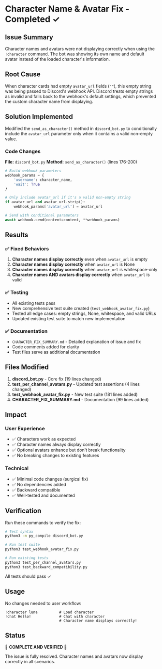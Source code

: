 # Character Name & Avatar Fix - Completed ✓

## Issue Summary
Character names and avatars were not displaying correctly when using the `!character` command. The bot was showing its own name and default avatar instead of the loaded character's information.

## Root Cause
When character cards had empty `avatar_url` fields (`""`), this empty string was being passed to Discord's webhook API. Discord treats empty strings as invalid and falls back to the webhook's default settings, which prevented the custom character name from displaying.

## Solution Implemented
Modified the `send_as_character()` method in `discord_bot.py` to conditionally include the `avatar_url` parameter only when it contains a valid non-empty value.

### Code Changes
**File:** `discord_bot.py`
**Method:** `send_as_character()` (lines 176-200)

```python
# Build webhook parameters
webhook_params = {
    'username': character_name,
    'wait': True
}

# Only include avatar_url if it's a valid non-empty string
if avatar_url and avatar_url.strip():
    webhook_params['avatar_url'] = avatar_url

# Send with conditional parameters
await webhook.send(content=content, **webhook_params)
```

## Results

### ✅ Fixed Behaviors
1. **Character names display correctly** even when `avatar_url` is empty
2. **Character names display correctly** when `avatar_url` is None
3. **Character names display correctly** when `avatar_url` is whitespace-only
4. **Character names AND avatars display correctly** when `avatar_url` is valid

### ✅ Testing
- All existing tests pass
- New comprehensive test suite created (`test_webhook_avatar_fix.py`)
- Tested all edge cases: empty strings, None, whitespace, and valid URLs
- Updated existing test suite to match new implementation

### ✅ Documentation
- `CHARACTER_FIX_SUMMARY.md` - Detailed explanation of issue and fix
- Code comments added for clarity
- Test files serve as additional documentation

## Files Modified
1. **discord_bot.py** - Core fix (19 lines changed)
2. **test_per_channel_avatars.py** - Updated test assertions (4 lines changed)
3. **test_webhook_avatar_fix.py** - New test suite (181 lines added)
4. **CHARACTER_FIX_SUMMARY.md** - Documentation (99 lines added)

## Impact

### User Experience
- ✅ Characters work as expected
- ✅ Character names always display correctly
- ✅ Optional avatars enhance but don't break functionality
- ✅ No breaking changes to existing features

### Technical
- ✅ Minimal code changes (surgical fix)
- ✅ No dependencies added
- ✅ Backward compatible
- ✅ Well-tested and documented

## Verification

Run these commands to verify the fix:
```bash
# Test syntax
python3 -m py_compile discord_bot.py

# Run test suite
python3 test_webhook_avatar_fix.py

# Run existing tests
python3 test_per_channel_avatars.py
python3 test_backward_compatibility.py
```

All tests should pass ✓

## Usage

No changes needed to user workflow:
```
!character luna          # Load character
!chat Hello!             # Chat with character
                         # Character name displays correctly!
```

## Status
🎉 **COMPLETE AND VERIFIED** 🎉

The issue is fully resolved. Character names and avatars now display correctly in all scenarios.
